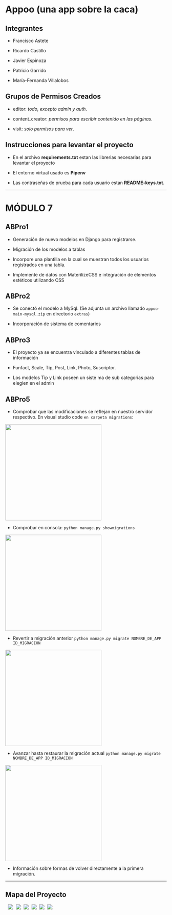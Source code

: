 # Appoo (una app sobre la caca)



## Integrantes

- Francisco Astete

- Ricardo Castillo

- Javier Espinoza

- Patricio Garrido

- María-Fernanda Villalobos


## Grupos de Permisos Creados


- editor: _todo, excepto admin y auth_.

- content_creator: _permisos para escribir contenido en las páginas_.

- visit: _solo permisos para ver_.

## Instrucciones para levantar el proyecto

- En el archivo **requirements.txt** estan las librerias necesarias para levantar el proyecto

- El entorno virtual usado es **Pipenv**

- Las contraseñas de prueba para cada usuario estan **README-keys.txt**.


---
# MÓDULO 7

## ABPro1

- Generación de nuevo modelos en Django para registrarse.

- Migración de los modelos a tablas

- Incorpore una plantilla en la cual se muestran todos los usuarios registrados en una tabla.

- Implemente de datos con MaterilizeCSS e integración de elementos estéticos utilizando CSS

## ABPro2

- Se conectó el modelo a MySql. (Se adjunta un archivo llamado `appoo-main-mysql.zip` en directorio `extras`)

- Incorporación de sistema de comentarios


## ABPro3
- El proyecto ya se encuentra vinculado a diferentes tablas de información

- Funfact, Scale, Tip, Post, Link, Photo, Suscriptor.

- Los modelos Tip y Link poseen un siste ma de sub categorias para elegien en el admin 


## ABPro5

- Comprobar que las modificaciones se reflejan en nuestro servidor respectivo. En visual studio code `en carpeta migrations`:

<img src="./extras/img/abpro5-01a.png" alt="" style="width:300px" /><br/>

- Comprobar en consola: `python manage.py showmigrations`

<img src="./extras/img/abpro5-01b.png" alt="" style="width:300px" /><br/>


- Revertir a migración anterior `python manage.py migrate NOMBRE_DE_APP ID_MIGRACION`
    
<img src="./extras/img/abpro5-02.png" alt="" style="width:300px" /><br/>

- Avanzar hasta restaurar la migración actual `python manage.py migrate NOMBRE_DE_APP ID_MIGRACION`

<img src="./extras/img/abpro5-03.png" alt="" style="width:300px" /><br/>


- Información sobre formas de volver directamente a la primera migración.



---

## Mapa del Proyecto

<kbd style="width:80%;"> 
<img src="./extras/img/Frame-1.png" alt="" />
</kbd>

<kbd style="width:80%;">
<img src="./extras/img/Frame-2.png"/>
</kbd>


<kbd style="width:80%;">
<img src="./extras/img/Frame-3.png"/>
</kbd>


<kbd style="width:80%;">
<img src="./extras/img/Frame-4.png"/>
</kbd>


<kbd style="width:80%;">
<img src="./extras/img/Frame-5.png"/>
</kbd>


<kbd style="width:80%;">
<img src="./extras/img/Frame-6.png"/>
</kbd>


<kbd style="width:80%;">
<img src="./extras/img/Frame-7.png"/>
</kbd>

